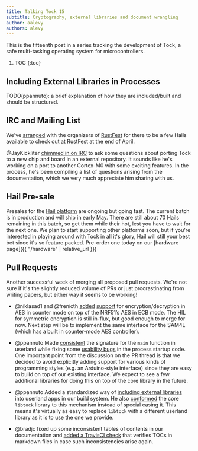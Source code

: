 ```yaml
---
title: Talking Tock 15
subtitle: Cryptography, external libraries and document wrangling
author: aalevy
authors: alevy
---
```


This is the fifteenth post in a series tracking the development of Tock, a
safe multi-tasking operating system for microcontrollers.

1. TOC
{:toc}

## Including External Libraries in Processes

TODO(ppannuto): a brief explanation of how they are included/built and should
be structured.

## IRC and Mailing List

We've
[arranged](https://groups.google.com/forum/?utm_medium=email&utm_source=footer#!msg/tock-dev/m1sGAUi5g5U/1hJYwUQfAgAJ)
with the organizers of [RustFest](http://2017.rustfest.eu/) for there to be a
few Hails available to check out at RustFest at the end of April.

@JayKickliter [chimmed in on
IRC](https://bot.tockos.org/tockbot/tock/2017-04-01/?msg=947&page=1) to ask
some questions about porting Tock to a new chip and board in an external
repository. It sounds like he's working on a port to another Cortex-M0 with
some exciting features. In the process, he's been compiling a list of questions
arising from the documentation, which we very much appreciate him sharing with
us.

## Hail Pre-sale

Presales for the [Hail platform]() are ongoing but going fast. The current
batch is in production and will ship in early May. There are still about 70
Hails remaining in this batch, so get them while their hot, lest you have to
wait for the next one. We plan to start supporting other platforms soon, but if
you're interested in playing around with Tock in all it's glory, Hail will
still your best bet since it's so feature packed. Pre-order one today on our
[hardware page]({{ "/hardware" | relative_url }})

## Pull Requests

Another successful week of merging all proposed pull requests. We're not sure
if it's the slightly reduced volume of PRs or just procrastinating from writing
papers, but either way it seems to be working!

  * @niklasad1 and @frenicth
    [added](https://github.com/helena-project/tock/pull/340)
    [support](https://github.com/helena-project/tock/pull/344) for
    encryption/decryption in AES in counter mode on top of the NRF51’s AES in
    ECB mode. The HIL for symmetric encryption is still in-flux, but good
    enough to merge for now. Next step will be to implement the same interface
    for the SAM4L (which has a built in counter-mode AES controller).

  * @ppannuto Made [consistent](https://github.com/helena-project/tock/pull/341)
    the signature for the `main` function in userland while fixing some
    [usability bugs](https://github.com/helena-project/tock/issues/338) in the
    process startup code. One important point from the discussion on the PR
    thread is that we decided to avoid explicitly adding support for various
    kinds of programming styles (e.g. an Arduino-style interface) since they
    are easy to build on top of our existing interface. We expect to see a few
    additional libraries for doing this on top of the core library in the
    future.

  * @ppannuto Added a standardized way of
    [including external libraries](https://github.com/helena-project/tock/pull/337)
    into userland apps in our build system. He also
    [conformed](https://github.com/helena-project/tock/pull/345) the core
    `libtock` library to this mechanism instead of special casing it.  This
    means it's virtually as easy to replace `libtock` with a different userland
    library as it is to use the one we provide.

  * @bradjc fixed up some inconsistent tables of contents in our documentation and
    [added a TravisCI check](https://github.com/helena-project/tock/pull/342)
    that verifies TOCs in markdown files in case such inconsistencies arise
    again.
